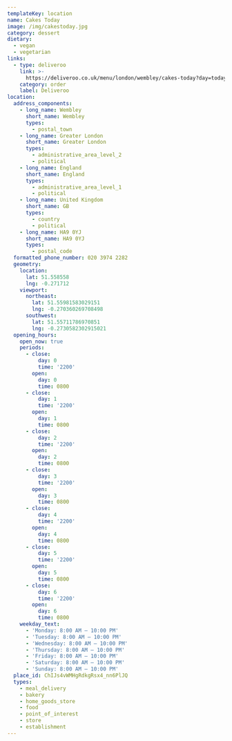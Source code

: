 ```yaml
---
templateKey: location
name: Cakes Today
image: /img/cakestoday.jpg
category: dessert
dietary:
  - vegan
  - vegetarian
links:
  - type: deliveroo
    link: >-
      https://deliveroo.co.uk/menu/london/wembley/cakes-today?day=today&postcode=N10HD&time=ASAP
    category: order
    label: Deliveroo
location:
  address_components:
    - long_name: Wembley
      short_name: Wembley
      types:
        - postal_town
    - long_name: Greater London
      short_name: Greater London
      types:
        - administrative_area_level_2
        - political
    - long_name: England
      short_name: England
      types:
        - administrative_area_level_1
        - political
    - long_name: United Kingdom
      short_name: GB
      types:
        - country
        - political
    - long_name: HA9 0YJ
      short_name: HA9 0YJ
      types:
        - postal_code
  formatted_phone_number: 020 3974 2282
  geometry:
    location:
      lat: 51.558558
      lng: -0.271712
    viewport:
      northeast:
        lat: 51.55981583029151
        lng: -0.270360269708498
      southwest:
        lat: 51.55711786970851
        lng: -0.2730582302915021
  opening_hours:
    open_now: true
    periods:
      - close:
          day: 0
          time: '2200'
        open:
          day: 0
          time: 0800
      - close:
          day: 1
          time: '2200'
        open:
          day: 1
          time: 0800
      - close:
          day: 2
          time: '2200'
        open:
          day: 2
          time: 0800
      - close:
          day: 3
          time: '2200'
        open:
          day: 3
          time: 0800
      - close:
          day: 4
          time: '2200'
        open:
          day: 4
          time: 0800
      - close:
          day: 5
          time: '2200'
        open:
          day: 5
          time: 0800
      - close:
          day: 6
          time: '2200'
        open:
          day: 6
          time: 0800
    weekday_text:
      - 'Monday: 8:00 AM – 10:00 PM'
      - 'Tuesday: 8:00 AM – 10:00 PM'
      - 'Wednesday: 8:00 AM – 10:00 PM'
      - 'Thursday: 8:00 AM – 10:00 PM'
      - 'Friday: 8:00 AM – 10:00 PM'
      - 'Saturday: 8:00 AM – 10:00 PM'
      - 'Sunday: 8:00 AM – 10:00 PM'
  place_id: ChIJs4vWMHgRdkgRsx4_nn6PlJQ
  types:
    - meal_delivery
    - bakery
    - home_goods_store
    - food
    - point_of_interest
    - store
    - establishment
---
```

